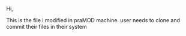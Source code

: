 Hi, 

This is the file i modified in praMOD machine.
user needs to clone and commit their files in their system